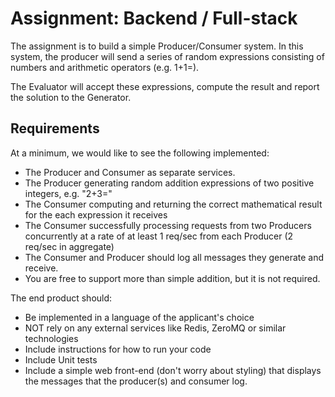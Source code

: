 # Assignment: Backend / Full-stack

The assignment is to build a simple Producer/Consumer system. In this system, the producer will send a series of random expressions consisting of numbers and arithmetic operators (e.g. 1+1=).

The Evaluator will accept these expressions, compute the result and report the solution to the Generator.

## Requirements

At a minimum, we would like to see the following implemented:

 - The Producer and Consumer as separate services.
 - The Producer generating random addition expressions of two positive integers, e.g. "2+3="
 - The Consumer computing and returning the correct mathematical result for the each expression it receives
 - The Consumer successfully processing requests from two Producers concurrently at a rate of at least 1 req/sec from each Producer (2 req/sec in aggregate)
 - The Consumer and Producer should log all messages they generate and receive.
 - You are free to support more than simple addition, but it is not required.

The end product should:

 - Be implemented in a language of the applicant's choice
 - NOT rely on any external services like Redis, ZeroMQ or similar technologies
 - Include instructions for how to run your code
 - Include Unit tests
 - Include a simple web front-end (don't worry about styling) that displays the messages that the producer(s) and consumer log.

